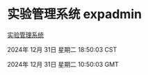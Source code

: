 # 实验管理系统 expadmin
[实验管理系统](http://:56808/expadmin-782313d2-e1b1-4ea7-932e-3a55e6a1a4d0/)

2024年 12月 31日 星期二 18:50:03 CST

2024年 12月 31日 星期二 10:50:03 GMT
